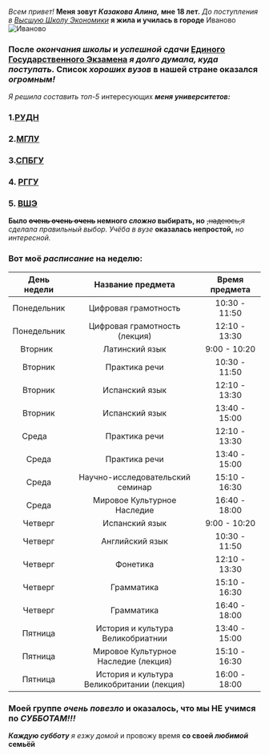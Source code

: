 _Всем привет!_ **Меня зовут _Казакова Алина,_ мне 18 лет.** _До поступления в [Высшую Школу Экономики](https://www.hse.ru)_ **я жила и училась в городе** Иваново![Иваново](https://www.google.ru/url?sa=i&rct=j&q=&esrc=s&source=images&cd=&cad=rja&uact=8&ved=0ahUKEwiL3ofP4uvYAhXKlSwKHYYCCecQjRwIBw&url=https%3A%2F%2Fbestmaps.ru%2Fgoroda%2Fivanovo&psig=AOvVaw0ZOmHbknI4PfC01KztMXCA&ust=1516716983681962)
### После _окончания_ *школы* и ***успешной сдачи*** [Единого Государственного Экзамена](http://ege.edu.ru/ru/) _я долго думала, куда поступать._ Список *хороших вузов* в нашей стране оказался _огромным!_
_Я решила составить топ-5_ интересующих ***меня университетов:***
### 1.[РУДН](http://www.rudn.ru/) 
### 2.[МГЛУ](https://linguanet.ru)
### 3.[СПБГУ](http://spbu.ru)
### 4. [РГГУ](https://www.rsuh.ru/)
### 5. [ВШЭ](https://www.hse.ru)
 **Было ~~очень очень очень~~ немного _сложно_ выбирать, но** ~~,надеюсь,~~_я сделала правильный выбор._
 _Учёба в вузе_ **оказалась непростой,** _но интересной._
### **Вот моё _расписание_ на неделю:**
День недели | Название предмета | Время предмета
:---:|:---:|:---:
Понедельник| Цифровая грамотность | 10:30 - 11:50
Понедельник| Цифровая грамотность (лекция) | 12:10 - 13:30
Вторник    | Латинский язык | 9:00 - 10:20
Вторник    | Практика речи  | 10:30 - 11:50
Вторник    | Испанский язык | 12:10 - 13:30
Вторник    | Испанский язык | 13:40 - 15:00
Среда      | Практика речи  | 12:10 - 13:30
Среда      | Практика речи  | 13:40 - 15:00
Среда      |Научно-исследовательский семинар | 15:10 - 16:30
Среда      | Мировое Культурное Наследие | 16:40 - 18:00
Четверг | Испанский язык | 9:00 - 10:20
Четверг | Английский язык | 10:30 - 11:50
Четверг | Фонетика | 12:10 - 13:30
Четверг | Грамматика | 15:10 - 16:30
Четверг | Грамматика | 16:40 - 18:00
Пятница | История и культура Великобриатнии | 13:40 - 15:00
Пятница | Мировое Культурное Наследие (лекция) | 15:10 - 16:30
Пятница | История и культура Великобритании (лекция) | 16:00 - 18:00
### Моей группе _очень повезло_ и оказалось, что мы НЕ учимся по _СУББОТАМ!!!_
***Каждую субботу*** _я езжу домой_ и провожу время **со своей _любимой_ семьёй**
